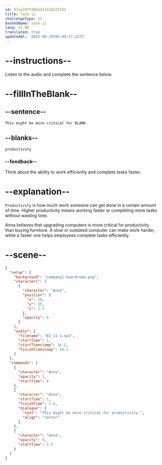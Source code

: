 ```yaml
---
id: 67aa2d7fddb1d1142d322192
title: Task 11
challengeType: 22
dashedName: task-11
lang: pt-BR
translated: true
updatedAt: '2025-09-29T05:49:17.217Z'
---
```


<!-- (Audio) Anna: This might be more critical for productivity. -->

# --instructions--

Listen to the audio and complete the sentence below.

# --fillInTheBlank--

## --sentence--

`This might be more critical for BLANK.`

## --blanks--

`productivity`

### --feedback--

Think about the ability to work efficiently and complete tasks faster.

# --explanation--

`Productivity` is how much work someone can get done in a certain amount of time. Higher productivity means working faster or completing more tasks without wasting time.

Anna believes that upgrading computers is more critical for productivity than buying furniture. A slow or outdated computer can make work harder, while a faster one helps employees complete tasks efficiently.

# --scene--

```json
{
  "setup": {
    "background": "company1-boardroom.png",
    "characters": [
      {
        "character": "Anna",
        "position": {
          "x": 50,
          "y": 15,
          "z": 1.2
        },
        "opacity": 0
      }
    ],
    "audio": {
      "filename": "B1_11-1.mp3",
      "startTime": 1,
      "startTimestamp": 16.2,
      "finishTimestamp": 18.1
    }
  },
  "commands": [
    {
      "character": "Anna",
      "opacity": 1,
      "startTime": 0
    },
    {
      "character": "Anna",
      "startTime": 1,
      "finishTime": 2.9,
      "dialogue": {
        "text": "This might be more critical for productivity.",
        "align": "center"
      }
    },
    {
      "character": "Anna",
      "opacity": 0,
      "startTime": 3.4
    }
  ]
}
```
